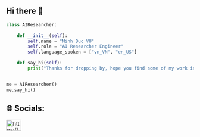 ## Hi there 👋

<!--
**VMD121199/VMD121199** is a ✨ _special_ ✨ repository because its `README.md` (this file) appears on your GitHub profile.

Here are some ideas to get you started:

- 🔭 I’m currently working on ...
- 🌱 I’m currently learning ...
- 👯 I’m looking to collaborate on ...
- 🤔 I’m looking for help with ...
- 💬 Ask me about ...
- 📫 How to reach me: ...
- 😄 Pronouns: ...
- ⚡ Fun fact: ...
-->

```python
class AIResearcher:

    def __init__(self):
        self.name = "Minh Duc VU"
        self.role = "AI Researcher Engineer"
        self.language_spoken = ["vn_VN", "en_US"]

    def say_hi(self):
        print("Thanks for dropping by, hope you find some of my work interesting.")


me = AIResearcher()
me.say_hi()
```

## 🌐 Socials:
<p align="left">
<a href="https://www.linkedin.com/in/minhducvu1211/" target="blank"><img align="center" src="https://raw.githubusercontent.com/rahuldkjain/github-profile-readme-generator/master/src/images/icons/Social/linked-in-alt.svg" alt="https://www.linkedin.com/in/minhducvu1211/" height="30" width="40" /></a>
</p>
